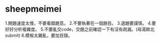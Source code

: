 # sheepmeimei
1.開題速度太慢，不要看錯題意。
2.不要執著在一個題目。
3.選題要謹慎。
4.要好好分析複雜度。
5.不要亂交code，交題之前確認一下有沒有疏漏。(母湯歐北submit)
6.模板太雜亂，要加目錄。
